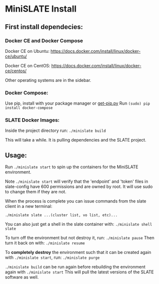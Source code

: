 # MiniSLATE Install

## First install dependecies:

### Docker CE and Docker Compose

Docker CE on Ubuntu: https://docs.docker.com/install/linux/docker-ce/ubuntu/

Docker CE on CentOS: https://docs.docker.com/install/linux/docker-ce/centos/

Other operating systems are in the sidebar.

### Docker Compose:

Use pip, install with your package manager or [get-pip.py](https://bootstrap.pypa.io/get-pip.py)
Run `(sudo) pip install docker-compose`

### SLATE Docker Images:

Inside the project directory run: `./minislate build`

This will take a while. It is pulling dependencies and the SLATE project.

## Usage:

Run `./minislate start` to spin up the containers for the MiniSLATE environment.

Note `./minislate start` will verify that the 'endpoint' and 'token' files in slate-config have 600 permissions and are owned by root. It will use sudo to change them if they are not.

When the process is complete you can issue commands from the slate client in a new terminal:

`./minislate slate ...(cluster list, vo list, etc)...`

You can also just get a shell in the slate container with: `./minislate shell slate`

To turn off the environment but not destroy it, run: `./minislate pause`
Then turn it back on with: `./minislate resume`

To **completely destroy** the environment such that it can be created again with `./minislate start`, run: `./minislate purge`

`./minislate build` can be run again before rebuilding the environment again with `./minislate start`
This will pull the latest versions of the SLATE software as well.
